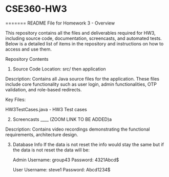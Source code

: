 # CSE360-HW3
=======
README File for Homework 3 - 
Overview

This repository contains all the files and deliverables required for HW3, including source code, documentation, screencasts, and automated tests. Below is a detailed list of items in the repository and instructions on how to access and use them.

Repository Contents
1. Source Code
Location: src/ then application 

Description: Contains all Java source files for the application. These files include core functionality such as user login, admin functionalities, OTP validation, and role-based redirects.

Key Files:

HW3TestCases.java - HW3 Test cases


2. Screencasts
____ (ZOOM LINK TO BE ADDED)a

Description: Contains video recordings demonstrating the functional requirements, architecture design.

3. Database Info
   If the data is not reset the info would stay the same but if the data is not reset the data will be:

   Admin
   Username: group43
   Password: 4321Abcd$

   User
   Username: steve1
   Password: Abcd1234$
